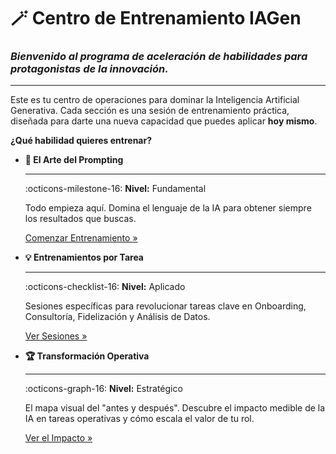 # 🪄 Centro de Entrenamiento IAGen

### _Bienvenido al programa de aceleración de habilidades para protagonistas de la innovación._

---

Este es tu centro de operaciones para dominar la Inteligencia Artificial Generativa. Cada sección es una sesión de entrenamiento práctica, diseñada para darte una nueva capacidad que puedes aplicar **hoy mismo**.

**¿Qué habilidad quieres entrenar?**

<div class="grid cards" markdown>

-   __🚀 El Arte del Prompting__

    ---
    :octicons-milestone-16: **Nivel:** Fundamental

    Todo empieza aquí. Domina el lenguaje de la IA para obtener siempre los resultados que buscas.
    
    [Comenzar Entrenamiento &raquo;](prompting.md)

-   __💡 Entrenamientos por Tarea__

    ---
    :octicons-checklist-16: **Nivel:** Aplicado

    Sesiones específicas para revolucionar tareas clave en Onboarding, Consultoría, Fidelización y Análisis de Datos.
    
    [Ver Sesiones &raquo;](entrenamiento-onboarding.md)

-   __🏆 Transformación Operativa__

    ---
    :octicons-graph-16: **Nivel:** Estratégico

    El mapa visual del "antes y después". Descubre el impacto medible de la IA en tareas operativas y cómo escala el valor de tu rol.

    [Ver el Impacto &raquo;](transformacion-operativa.md)

</div>